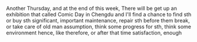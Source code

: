 Another Thursday, and at the end of this week, There will be get up an exhibition that called Comic Day in Chengdu and I'll find a chance to find sth or buy sth
significant, important
maintenance, repair sth before them break, or take care of old man
assumption, think some progress for sth, think some environment
hence, like therefore, or after that time
satisfaction, enough
